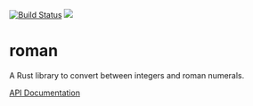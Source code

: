 [![Build Status](https://travis-ci.org/linfir/roman.svg?branch=master)](https://travis-ci.org/linfir/roman)
[![](https://meritbadge.herokuapp.com/roman)](https://crates.io/crates/roman)
# roman

A Rust library to convert between integers and roman numerals.

[API Documentation](http://miomio.fr/rust/roman)
